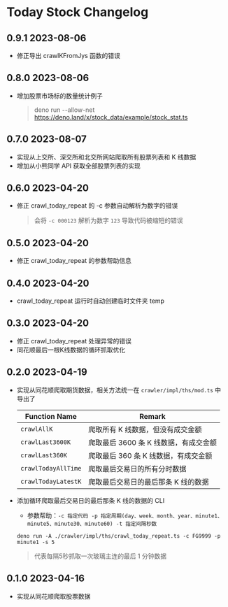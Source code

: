 # Today Stock Changelog

## 0.9.1 2023-08-06

- 修正导出 crawlKFromJys 函数的错误

## 0.8.0 2023-08-06

- 增加股票市场标的数量统计例子
  > deno run --allow-net https://deno.land/x/stock_data/example/stock_stat.ts

## 0.7.0 2023-08-07

- 实现从上交所、深交所和北交所网站爬取所有股票列表和 K 线数据
- 增加从小熊同学 API 获取全部股票列表的实现

## 0.6.0 2023-04-20

- 修正 crawl_today_repeat 的 -c 参数自动解析为数字的错误
  > 会将 `-c 000123` 解析为数字 `123` 导致代码被缩短的错误

## 0.5.0 2023-04-20

- 修正 crawl_today_repeat 的参数帮助信息

## 0.4.0 2023-04-20

- crawl_today_repeat 运行时自动创建临时文件夹 temp

## 0.3.0 2023-04-20

- 修正 crawl_today_repeat 处理异常的错误
- 同花顺最后一根K线数据的循环抓取优化

## 0.2.0 2023-04-19

- 实现从同花顺爬取期货数据，相关方法统一在 `crawler/impl/ths/mod.ts` 中导出了

  | Function Name       | Remark                                |
  | ------------------- | ------------------------------------- |
  | `crawlAllK`         | 爬取所有 K 线数据，但没有成交金额     |
  | `crawlLast3600K`    | 爬取最后 3600 条 K 线数据，有成交金额 |
  | `crawlLast360K`     | 爬取最后 360 条 K 线数据，有成交金额  |
  | `crawlTodayAllTime` | 爬取最后交易日的所有分时数据          |
  | `crawlTodayLatestK` | 爬取最后交易日的最后那条 K 线的数据   |

- 添加循环爬取最后交易日的最后那条 K 线的数据的 CLI
  - 参数帮助：`-c 指定代码 -p 指定周期(day、week、month、year、minute1、minute5、minute30、minute60) -t 指定间隔秒数`
  ```shell
  deno run -A ./crawler/impl/ths/crawl_today_repeat.ts -c FG9999 -p minute1 -s 5
  ```
  > 代表每隔5秒抓取一次玻璃主连的最后 1 分钟数据

## 0.1.0 2023-04-16

- 实现从同花顺爬取股票数据
